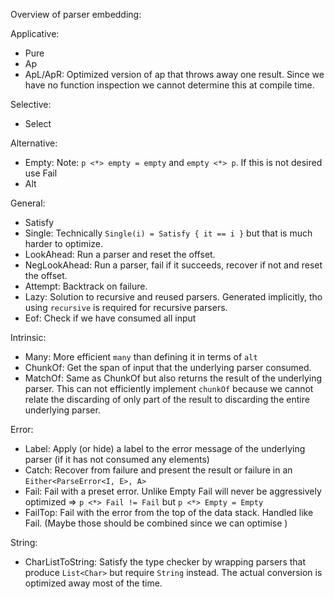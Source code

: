 Overview of parser embedding:

Applicative:
- Pure
- Ap
- ApL/ApR: Optimized version of ap that throws away one result. Since we have no function inspection we cannot determine this at compile time.

Selective:
- Select

Alternative:
- Empty: Note: `p <*> empty = empty` and `empty <*> p`. If this is not desired use Fail
- Alt

General:
- Satisfy
- Single: Technically `Single(i) = Satisfy { it == i }` but that is much harder to optimize.
- LookAhead: Run a parser and reset the offset.
- NegLookAhead: Run a parser, fail if it succeeds, recover if not and reset the offset.
- Attempt: Backtrack on failure.
- Lazy: Solution to recursive and reused parsers. Generated implicitly, tho using `recursive` is required for recursive parsers.
- Eof: Check if we have consumed all input

Intrinsic:
- Many: More efficient `many` than defining it in terms of `alt`
- ChunkOf: Get the span of input that the underlying parser consumed.
- MatchOf: Same as ChunkOf but also returns the result of the underlying parser. This can not efficiently implement `chunkOf` because we cannot relate the discarding of only part of the result to discarding the entire underlying parser.

Error:
- Label: Apply (or hide) a label to the error message of the underlying parser (if it has not consumed any elements)
- Catch: Recover from failure and present the result or failure in an `Either<ParseError<I, E>, A>`
- Fail: Fail with a preset error. Unlike Empty Fail will never be aggressively optimized => `p <*> Fail != Fail` but `p <*> Empty = Empty`
- FailTop: Fail with the error from the top of the data stack. Handled like Fail. (Maybe those should be combined since we can optimise )

String:
- CharListToString: Satisfy the type checker by wrapping parsers that produce `List<Char>` but require `String` instead. The actual conversion is optimized away most of the time.
